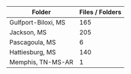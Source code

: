 | Folder              |   Files / Folders |
|---------------------|-------------------|
| Gulfport-Biloxi, MS |               165 |
| Jackson, MS         |               205 |
| Pascagoula, MS      |                 6 |
| Hattiesburg, MS     |               140 |
| Memphis, TN-MS-AR   |                 1 |